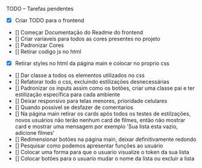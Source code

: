 TODO – Tarefas pendentes
- [x] Criar TODO para o frontend
- [] Começar Documentação do Readme do frontend
- [] Criar variaveis para todos as cores presentes no projeto
- [] Padronizar Cores
- [] Retirar codigo js no html
- [x] Retirar styles no html da página main e colocar no proprio css
- [] Dar classe a todos os elementos utilizados no css
- [] Refatorar todo o css, excluindo estilizações desnecessárias
- [] Padronizar os inputs assim como os botões, criar uma classe pai e ter estilização especifica para cada ambiente
- [] Deixar responsivo para telas menores, prioridade celulares
- [] Quando possivel se desfazer de comentarios
- [] Na página main retirar os cards após todos os testes de estilzações, novos usuários não terão nenhum card de filmes, então não mostrar card e mostrar uma mensagem por exemplo 'Sua lista esta vazio, adicione filmes' 
- [] Redimensionar botões na página main, deixar definitivamente redondo
- [] Pesquisar como podemos apresentar funções ao usuário
- [] Colocar uma forma para que o usuario visualize o token da sua lista
- [] Colocar botões para o usuario mudar o nome da lista ou excluir a lista